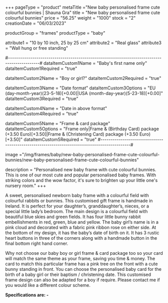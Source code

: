 +++
pageType = "product"
metaTitle ="New baby personalised frame cute colourful bunnies | Shauna Gra"
title = "New baby personalised frame cute colourful bunnies"
price = "56.25"
weight = "1000"
stock = "2"
creationDate = "06/03/2023"

productGroup = "frames"
productType = "baby"

attribute1 = "10 by 10 inch, 25 by 25 cm" 
attribute2 = "Real glass"
attribute3 = "Wall hung or free standing"

#---------------------------------------------------------------------------------------------#
dataItemCustom1Name = "Baby's first name only"
dataItemCustom1Required = "true"

dataItemCustom2Name = "Boy or girl?"
dataItemCustom2Required = "true"

dataItemCustom3Name = "Date format"
dataItemCustom3Options = "EU (day-month-year)(23-5-18)[+0.00]|USA (month-day-year)(5-23-18)[+0.00]"
dataItemCustom3Required = "true"

dataItemCustom4Name = "Date in above format"
dataItemCustom4Required = "true"

dataItemCustom5Name = "Frame & card package"
dataItemCustom5Options = "Frame only|Frame & (Birthday Card) package (+3.50 Euro)[+3.50]|Frame & (Christening Card) package (+3.50 Euro)[+3.50]"
dataItemCustom5Required = "true"
#---------------------------------------------------------------------------------------------#

image ="/img/frames/baby/new-baby-personalised-frame-cute-colourful-bunnies/new-baby-personalised-frame-cute-colourful-bunnies"

description = "Personalised new baby frame with cute colourful bunnies. This is one of our most cute and popular personalised baby frames. With striking colors and the wow factor, it's sure to brighten up your little one's nursery room."
+++

A sweet, personalised newborn baby frame with a colourful field with colourful rabbits or bunnies. This customised gift frame is handmade in Ireland. It is perfect for your daughter’s, granddaughter’s, nieces, or a special little lady’s bedroom. The main design is a colourful field with beautiful blue skies and green fields. It has four little bunny rabbit embellishments in red, green, blue and yellow. The baby girl’s name is in a pink cloud and decorated with a fabric pink ribbon rose on either side. At the bottom of my design, it has the baby’s date of birth on it. It has 3 rustic heart buttons in three of the corners along with a handmade button in the final bottom right hand corner.

Why not choose our baby boy or girl frame & card package too so your card will match the same theme as your frame, saving you time & money. The card to match this particular frame has a pink tree on the front with a cute bunny standing in front. You can choose the personalised baby card for the birth of a baby girl or their baptism / christening date. This customised frame design can also be adapted for a boy if require. Please contact me if you would like a different colour scheme.

**Specifications are: -**
